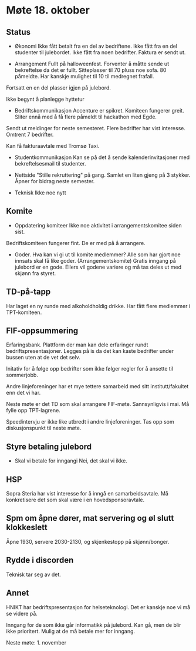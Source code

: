 


# Møte 18. oktober
## Status
- Økonomi
Ikke fått betalt fra en del av bedriftene. Ikke fått fra en del studenter til julebordet. Ikke fått fra noen bedrifter. Faktura er sendt ut.

- Arrangement
Fullt på halloweenfest. Forventer å måtte sende ut bekreftelse da det er fullt. Sitteplasser til 70 pluss noe sofa. 80 påmeldte. Har kanskje mulighet til 10 til medregnet frafall.

Fortsatt en en del plasser igjen på julebord.

Ikke begynt å planlegge hyttetur

- Bedriftskommunikasjon
Accenture er spikret. Komiteen fungerer greit. Sliter ennå med å få flere påmeldt til hackathon med Egde.

Sendt ut meldinger for neste semesteret. Flere bedrifter har vist interesse. Omtrent 7 bedrifter.

Kan få fakturaavtale med Tromsø Taxi.

- Studentkommunikasjon
Kan se på det å sende kalenderinvitasjoner med bekreftelsesmail til studenter.

- Nettside
"Stille rekruttering" på gang. Samlet en liten gjeng på 3 stykker. Åpner for bidrag neste semester.

- Teknisk
Ikke noe nytt

## Komite
- Oppdatering komiteer
Ikke noe aktivitet i arrangementskomitee siden sist.

Bedriftskomiteen fungerer fint. De er med på å arrangere.

- Goder. Hva kan vi gi ut til komite medlemmer?
Alle som har gjort noe innsats skal få like goder. (Arrangementskomite)
Gratis inngang på julebord er en gode. Ellers vil godene variere og må tas deles ut med skjønn fra styret.

## TD-på-tapp
Har laget en ny runde med alkoholdholdig drikke. Har fått flere medlemmer i TPT-komiteen.

## FIF-oppsummering
Erfaringsbank. Plattform der man kan dele erfaringer rundt bedriftspresentasjoner. Legges på is da det kan kaste bedrifter under bussen uten at de vet det selv.

Initativ for å følge opp bedrifter som ikke følger regler for å ansette til sommerjobb.

Andre linjeforeninger har et mye tettere samarbeid med sitt institutt/fakultet enn det vi har.

Neste møte er det TD som skal arrangere FIF-møte. Sannsynligvis i mai. Må fylle opp TPT-lagrene.

Speedintervju er ikke like utbredt i andre linjeforeninger. Tas opp som diskusjonspunkt til neste møte.

## Styre betaling julebord
- Skal vi betale for inngangi
Nei, det skal vi ikke.

## HSP
Sopra Steria har vist interesse for å inngå en samarbeidsavtale. Må konkretisere det som skal være i en hovedsponsoravtale.


## Spm om åpne dører, mat servering og øl slutt klokkeslett 
Åpne 1930, servere 2030-2130, og skjenkestopp på skjønn/bonger.


## Rydde i discorden
Teknisk tar seg av det.

## Annet
HNIKT har bedriftspresentasjon for helseteknologi. Det er kanskje noe vi må se videre på.

Inngang for de som ikke går informatikk på julebord. Kan gå, men de blir ikke prioritert. Mulig at de må betale mer for inngang.

Neste møte: 1. november